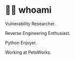 # 🧑‍💻 whoami

Vulnerability Researcher.

Reverse Engineering Enthusiast.

Python Enjoyer.

Working at PetoWorks.
